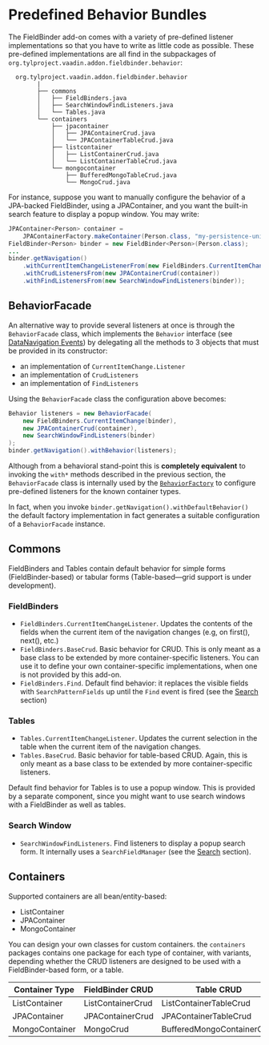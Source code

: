 # Predefined Behavior Bundles

The FieldBinder add-on comes with a variety of pre-defined listener implementations
so that you have to write as little code as possible. These pre-defined implementations
are all find in the subpackages of `org.tylproject.vaadin.addon.fieldbinder.behavior`:

	  org.tylproject.vaadin.addon.fieldbinder.behavior
			|
			├── commons
			│   ├── FieldBinders.java
			│   ├── SearchWindowFindListeners.java
			│   └── Tables.java
			└── containers
			    ├── jpacontainer
			    │   ├── JPAContainerCrud.java
			    │   └── JPAContainerTableCrud.java
			    ├── listcontainer
			    │   ├── ListContainerCrud.java
			    │   └── ListContainerTableCrud.java
			    └── mongocontainer
			        ├── BufferedMongoTableCrud.java
			        └── MongoCrud.java

For instance, suppose you want to manually configure the behavior of a JPA-backed FieldBinder, using a JPAContainer, and you want the built-in search feature to display a popup window. You may write:



```java
JPAContainer<Person> container =
	JPAContainerFactory.makeContainer(Person.class, "my-persistence-unit");
FieldBinder<Person> binder = new FieldBinder<Person>(Person.class);
...
binder.getNavigation()
	.withCurrentItemChangeListenerFrom(new FieldBinders.CurrentItemChange(binder))
	.withCrudListenersFrom(new JPAContainerCrud(container))
	.withFindListenersFrom(new SearchWindowFindListeners(binder));
```


## BehaviorFacade

An alternative way to provide several listeners at once is through the `BehaviorFacade` class, which implements the `Behavior` interface  (see [DataNavigation Events](datanavigation-events.md)) by delegating all the methods to 3 objects that must be provided in its constructor:

* an implementation of `CurrentItemChange.Listener`
* an implementation of `CrudListeners`
* an implementation of `FindListeners`

Using the `BehaviorFacade` class the configuration above becomes:

```java
Behavior listeners = new BehaviorFacade(
	new FieldBinders.CurrentItemChange(binder),
	new JPAContainerCrud(container),
	new SearchWindowFindListeners(binder)
);
binder.getNavigation().withBehavior(listeners);
```

Although from a behavioral stand-point this is **completely equivalent** to invoking the `with*` methods described in the previous section, the `BehaviorFacade` class is internally used by the [`BehaviorFactory`](predefined-behavior.md) to configure pre-defined listeners for the known container types.

In fact, when you invoke ```binder.getNavigation().withDefaultBehavior()``` the default factory implementation in fact generates a suitable configuration of a `BehaviorFacade` instance.


## Commons

FieldBinders and Tables contain default behavior for simple forms (FieldBinder-based) or tabular forms (Table-based—grid support is under development).

### FieldBinders

* `FieldBinders.CurrentItemChangeListener`. Updates the contents of the fields when the current item of the navigation changes (e.g, on first(), next(), etc.)
* `FieldBinders.BaseCrud`. Basic behavior for CRUD. This is only meant as a base class to be extended by more container-specific listeners. You can use it to define your own container-specific implementations, when one is not provided by this add-on.
* `FieldBinders.Find`. Default find behavior: it replaces the visible fields with `SearchPatternFields` up until the `Find` event is fired (see the [Search](../search) section)

### Tables

* `Tables.CurrentItemChangeListener`. Updates the current selection in the table when the current item of the navigation changes.
* `Tables.BaseCrud`. Basic behavior for table-based CRUD. Again, this is only meant as a base class to be extended by more container-specific listeners.

Default find behavior for Tables is to use a popup window. This is provided by a separate component, since you might want to use search windows with a FieldBinder as well as tables.

### Search Window

* `SearchWindowFindListeners`. Find listeners to display a popup search form. It internally uses a `SearchFieldManager`  (see the [Search](../search) section).


## Containers

Supported containers are all bean/entity-based:

* ListContainer
* JPAContainer
* MongoContainer

You can design your own classes for custom containers. the `containers` packages contains one package for each type of container, with variants, depending whether the CRUD listeners are designed to be used with a FieldBinder-based form, or a table.

Container Type | FieldBinder CRUD   | Table CRUD
---------------|--------------------|----------------------------
ListContainer  | ListContainerCrud  | ListContainerTableCrud
JPAContainer   | JPAContainerCrud   | JPAContainerTableCrud
MongoContainer | MongoCrud          | BufferedMongoContainerCrud
